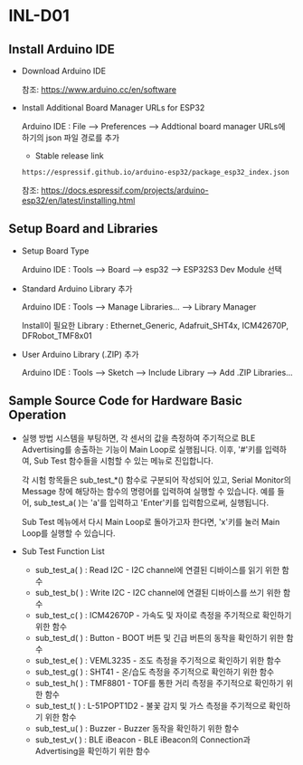 # INL-D01

## Install Arduino IDE
- Download Arduino IDE

  참조: <https://www.arduino.cc/en/software>
- Install Additional Board Manager URLs for ESP32

  Arduino IDE : File --> Preferences --> Addtional board manager URLs에 하기의 json 파일 경로를 추가

  - Stable release link
  ```
  https://espressif.github.io/arduino-esp32/package_esp32_index.json
  ```

  참조: <https://docs.espressif.com/projects/arduino-esp32/en/latest/installing.html>

## Setup Board and Libraries
- Setup Board Type

  Arduino IDE : Tools --> Board --> esp32 --> ESP32S3 Dev Module 선택

- Standard Arduino Library 추가

  Arduino IDE : Tools --> Manage Libraries... --> Library Manager

  Install이 필요한 Library : Ethernet_Generic, Adafruit_SHT4x, ICM42670P, DFRobot_TMF8x01

- User Arduino Library (.ZIP) 추가

  Arduino IDE : Tools --> Sketch --> Include Library --> Add .ZIP Libraries...
## Sample Source Code for Hardware Basic Operation
- 실행 방법
  시스템을 부팅하면, 각 센서의 값을 측정하여 주기적으로 BLE Advertising를 송출하는 기능이 Main Loop로 실행됩니다. 이후, '#'키를 입력하여, Sub Test 함수들을 시험할 수 있는 메뉴로 진입합니다.

  각 시험 항목들은 sub_test_*() 함수로 구분되어 작성되어 있고, Serial Monitor의 Message 창에 해당하는 함수의 명령어를 입력하여 실행할 수 있습니다. 예를 들어, sub_test_a( )는 'a'를 입력하고 'Enter'키를 입력함으로써, 실행됩니다.

  Sub Test 메뉴에서 다시 Main Loop로 돌아가고자 한다면, 'x'키를 눌러 Main Loop를 실행할 수 있습니다.

- Sub Test Function List
  - sub_test_a( ) : Read I2C - I2C channel에 연결된 디바이스를 읽기 위한 함수
  - sub_test_b( ) : Write I2C - I2C channel에 연결된 디바이스를 쓰기 위한 함수
  - sub_test_c( ) : ICM42670P - 가속도 및 자이로 측정을 주기적으로 확인하기 위한 함수
  - sub_test_d( ) : Button - BOOT 버튼 및 긴급 버튼의 동작을 확인하기 위한 함수
  - sub_test_e( ) : VEML3235 - 조도 측정을 주기적으로 확인하기 위한 함수
  - sub_test_g( ) : SHT41 - 온/습도 측정을 주기적으로 확인하기 위한 함수
  - sub_test_h( ) : TMF8801 - TOF를 통한 거리 측정을 주기적으로 확인하기 위한 함수
  - sub_test_t( ) : L-51POPT1D2 - 불꽃 감지 및 가스 측정을 주기적으로 확인하기 위한 함수
  - sub_test_u( ) : Buzzer - Buzzer 동작을 확인하기 위한 함수
  - sub_test_v( ) : BLE iBeacon - BLE iBeacon의 Connection과 Advertising을 확인하기 위한 함수

